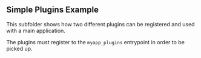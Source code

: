## Simple Plugins Example

This subfolder shows how two different plugins can be registered and used with a main application. 

The plugins must register to the `myapp_plugins` entrypoint in order to be picked up.